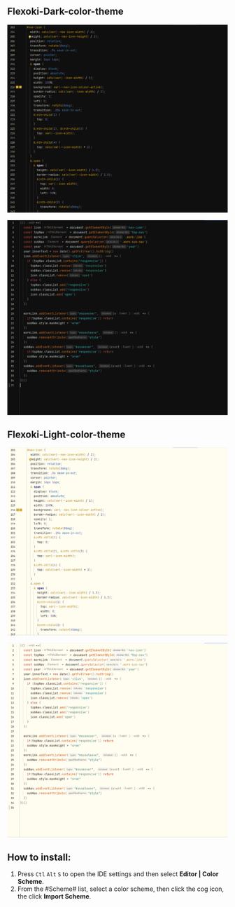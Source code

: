 ## Flexoki-Dark-color-theme

![Flexoki Dark](screenshots/flexoki-intellij-dark.png)

![Flexoki Dark](screenshots/flexoki-intellij-dark-2.png)

## Flexoki-Light-color-theme

![Flexoki Light](screenshots/flexoki-intellij-light.png)

![Flexoki Light](screenshots/flexoki-intellij-light-2.png)

## How to install:

1. Press `Ctl` `Alt` `S` to open the IDE settings and then select **Editor | Color Scheme**.
2. From the #Scheme# list, select a color scheme, then click the cog icon, the click **Import Scheme**.

